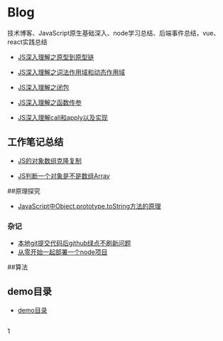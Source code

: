 # Blog
技术博客、JavaScript原生基础深入、node学习总结、后端事件总结，vue、react实践总结

*  [JS深入理解之原型到原型链](https://github.com/xieliuduo/Blog/issues/1)
<!--[JS深入理解之原型到原型链](https://github.com/xieliuduo/Blog/issues/1)-->
*  [JS深入理解之词法作用域和动态作用域](https://github.com/xieliuduo/Blog/issues/2)
 <!--[JS深入理解之原型到原型链](https://github.com/xieliuduo/Blog/issues/1)-->
*  [JS深入理解之闭包](https://github.com/xieliuduo/Blog/issues/3)
<!--[JS深入理解之原型到原型链](https://github.com/xieliuduo/Blog/issues/1)-->
*  [JS深入理解之函数传参](https://github.com/xieliuduo/Blog/issues/4)
 <!--[JS深入理解之原型到原型链](https://github.com/xieliuduo/Blog/issues/1)-->
*  [JS深入理解call和apply以及实现](https://github.com/xieliuduo/Blog/issues/5)
 <!--[JS深入理解之原型到原型链](https://github.com/xieliuduo/Blog/issues/1)-->

## 工作笔记总结

*  [JS的对象数组克隆复制](https://github.com/xieliuduo/Blog/issues/14)
<!--*  [JS的对象数组克隆复制](./articles/js/JS的对象数组克隆复制.md)-->
*  [JS判断一个对象是不是数组Array](https://github.com/xieliuduo/Blog/issues/15)
<!--*  [JS判断一个对象是不是数组Array](./articles/js/JS判断一个对象是不是数组Array.md)-->
<!-- [nginx平台初探](./articles/nginx平台初探.md)-->

##原理探究

* [JavaScript中Object.prototype.toString方法的原理](./articles/js/JavaScript中Object.prototype.toString方法的原理.md)

### 杂记
* [本地git提交代码后github绿点不刷新问题](./articles/jotting/1本地git提交代码后github绿点不刷新问题.md)
* [从零开始一起部署一个node项目](./articles/server/从零开始一起部署一个node项目.md)

##算法
<!--* [时间复杂度](./articles/时间复杂度.md)-->

## demo目录
* [demo目录](https://github.com/xieliuduo/Blog/issues/13)

##
1


